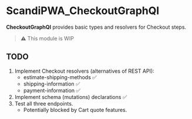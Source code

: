 # ScandiPWA_CheckoutGraphQl

**CheckoutGraphQl** provides basic types and resolvers for Checkout steps.

> ⚠️ This module is WIP

## TODO

1. Implement Checkout resolvers (alternatives of REST API):
    - estimate-shipping-methods ✅
    - shipping-information ✅
    - payment-information ✅
2. Implement schema (mutations) declarations ✅
3. Test all three endpoints. 
    - Potentially blocked by Cart quote features.